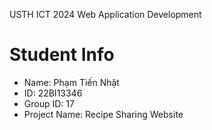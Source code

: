 USTH ICT 2024 Web Application Development

Student Info
=======================

* Name: Phạm Tiến Nhật
* ID: 22BI13346
* Group ID: 17
* Project Name: Recipe Sharing Website	

